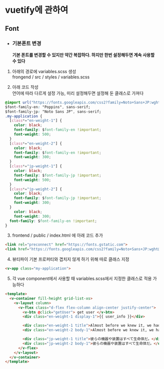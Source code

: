 # vuetify에 관하여
###

## Font

+ ### **기본폰트 변경**

    **기본 폰트를 변경할 수 있지만 약간 복잡하다. 하지만 한번 설정해두면 계속 사용할 수 있다**

1. 아래의 경로에 variables.scss 생성   
frongend / src / styles / variables.scss 


2. 아래 코드 작성   
   언어에 따라 다르게 설정 가능, 미리 설정해두면 설정해 둔 클래스로 가져다 
```css
@import url("https://fonts.googleapis.com/css2?family=Noto+Sans+JP:wght@300;500&family=Poppins:wght@300;500&display=swap");
$font-family-en: "Poppins", sans-serif;
$font-family-jp: "Noto Sans JP", sans-serif;
.my-application {
  [class*="en-weight-1"] {
    color: black;
    font-family: $font-family-en !important;
    font-weight: 500;
  }
  [class*="en-weight-2"] {
    color: black;
    font-family: $font-family-en !important;
    font-weight: 300;
  }
  [class*="jp-weight-1"] {
    color: black;
    font-family: $font-family-jp !important;
    font-weight: 500;
  }
  [class*="jp-weight-2"] {
    color: black;
    font-family: $font-family-jp !important;
    font-weight: 300;
  }
	color: black;
	font-weight: 300;
  font-family: $font-family-en !important;
}
```

3. frontend / public / index.html 에 아래 코드 추가   
```html
<link rel="preconnect" href="https://fonts.gstatic.com">
<link href="https://fonts.googleapis.com/css2?family=Noto+Sans+JP:wght@300;500&family=Poppins:wght@300;500&display=swap" rel="stylesheet">
```

4. 뷰티파이 기본 프로퍼티와 겹치지 않게 하기 위해 따로 클래스 지정   
```html
<v-app class="my-application">
```

5. 각 vue component에서 사용할 때 variables.scss에서 지정한 클래스로 적용 가능하다   
```html
<template>
  <v-container fill-height grid-list-xs>
    <v-layout column>
      <v-flex class="d-flex flex-column align-center justify-center">
        <v-btn @click="getUser"> get user </v-btn>
        <div class="en-weight-1 display-1">{{ user_info }}</div>

        <div class="en-weight-1 title">Almost before we knew it, we had left the ground.</div>
        <div class="en-weight-2 body-1">Almost before we knew it, we had left the ground.</div>

        <div class="jp-weight-1 title">彼らの機器や装置はすべて生命体だ。</div>
        <div class="jp-weight-2 body-1">彼らの機器や装置はすべて生命体だ。</div>
      </v-flex>
    </v-layout>
  </v-container>
</template>
```




